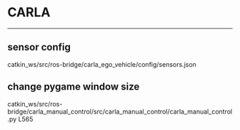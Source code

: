 CARLA
===
---
## sensor config
catkin_ws/src/ros-bridge/carla_ego_vehicle/config/sensors.json

## change pygame window size
catkin_ws/src/ros-bridge/carla_manual_control/src/carla_manual_control/carla_manual_control.py
L565
